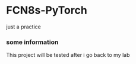# FCN8s-PyTorch
just a practice
### some information
This project will be tested after i go back to my lab
